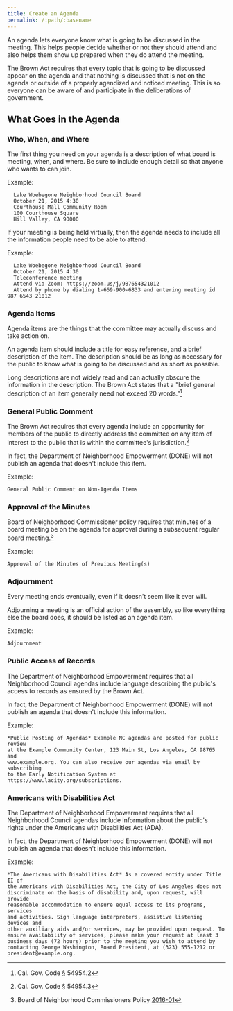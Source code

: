 ```yaml
---
title: Create an Agenda
permalink: /:path/:basename
---
```


An agenda
lets everyone know
what is going
to be discussed
in the meeting.
This helps people decide
whether or not
they should attend
and also helps them
show up prepared
when they do
attend the meeting.

The Brown Act requires
that every topic
that is going
to be discussed
appear on the agenda
and that nothing is discussed
that is not
on the agenda
or outside
of a properly agendized and noticed meeting.
This is so
everyone can be
aware of
and participate in
the deliberations of government.

## What Goes in the Agenda

### Who, When, and Where

The first thing you need
on your agenda
is a description
of what board is meeting, when, and where.
Be sure to include enough detail
so that anyone
who wants to
can join.

Example:

      Lake Woebegone Neighborhood Council Board
      October 21, 2015 4:30
      Courthouse Mall Community Room
      100 Courthouse Square
      Hill Valley, CA 90000

If your meeting is being held virtually,
then the agenda needs
to include
all the information
people need
to be able
to attend.

Example:

      Lake Woebegone Neighborhood Council Board
      October 21, 2015 4:30
      Teleconference meeting
      Attend via Zoom: https://zoom.us/j/987654321012
      Attend by phone by dialing 1-669-900-6833 and entering meeting id 987 6543 21012

### Agenda Items

Agenda items are the things
that the committee
may actually discuss
and take action on.

An agenda item should include
a title for easy reference,
and a brief description
of the item.
The description should be
as long as necessary
for the public to know
what is going
to be discussed
and as short
as possible.

Long descriptions are not
widely read
and can actually
obscure the information
in the description.
The Brown Act states that
a "brief general description
of an item
generally need not
exceed 20 words."[^549542]

### General Public Comment

The Brown Act requires that
every agenda include
an opportunity
for members
of the public
to directly address the committee
on any item
of interest
to the public
that is within
the committee's jurisdiction.[^549543]

In fact,
the Department of Neighborhood Empowerment (DONE)
will not publish
an agenda
that doesn't
include this item.

Example:

    General Public Comment on Non-Agenda Items

[^549542]: Cal. Gov. Code § 54954.2
[^549543]: Cal. Gov. Code § 54954.3

### Approval of the Minutes

Board of Neighborhood Commissioner policy requires
that minutes
of a board meeting
be on the agenda
for approval
during a subsequent regular board meeting.[^bonc201601]

Example:

    Approval of the Minutes of Previous Meeting(s)

[^bonc201601]: Board of Neighborhood Commissioners Policy [2016-01](https://empowerla.org/wp-content/uploads/2019/03/Amended-Minutes-Policy-Resolution1-03.18.19.pdf)

### Adjournment

Every meeting ends eventually,
even if
it doesn't seem
like it ever will.

Adjourning a meeting
is an official action
of the assembly,
so like everything else
the board does,
it should be listed
as an agenda item.

Example:

    Adjournment

### Public Access of Records

The Department of Neighborhood Empowerment requires
that all Neighborhood Council agendas
include language
describing the public's access
to records
as ensured
by the Brown Act.

In fact,
the Department of Neighborhood Empowerment (DONE)
will not publish
an agenda that doesn't
include this information.

Example:

    *Public Posting of Agendas* Example NC agendas are posted for public review
    at the Example Community Center, 123 Main St, Los Angeles, CA 98765 and
    www.example.org. You can also receive our agendas via email by subscribing
    to the Early Notification System at https://www.lacity.org/subscriptions.

### Americans with Disabilities Act

The Department of Neighborhood Empowerment requires
that all Neighborhood Council agendas
include information
about the public's rights
under the Americans with Disabilities Act (ADA).

In fact,
the Department of Neighborhood Empowerment (DONE) will not publish
an agenda
that doesn't
include this information.

Example:

    *The Americans with Disabilities Act* As a covered entity under Title II of
    the Americans with Disabilities Act, the City of Los Angeles does not
    discriminate on the basis of disability and, upon request, will provide
    reasonable accommodation to ensure equal access to its programs, services
    and activities. Sign language interpreters, assistive listening devices and
    other auxiliary aids and/or services, may be provided upon request. To
    ensure availability of services, please make your request at least 3
    business days (72 hours) prior to the meeting you wish to attend by
    contacting George Washington, Board President, at (323) 555-1212 or
    president@example.org.
